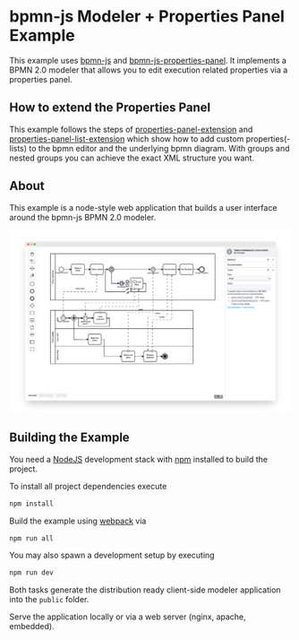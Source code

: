 # bpmn-js Modeler + Properties Panel Example

This example uses [bpmn-js](https://github.com/bpmn-io/bpmn-js) and [bpmn-js-properties-panel](https://github.com/bpmn-io/bpmn-js-properties-panel). It implements a BPMN 2.0 modeler that allows you to edit execution related properties via a properties panel.

## How to extend the Properties Panel

This example follows the steps of [properties-panel-extension](https://github.com/bpmn-io/bpmn-js-examples/tree/main/properties-panel-extension) and [properties-panel-list-extension](https://github.com/bpmn-io/bpmn-js-examples/tree/main/properties-panel-list-extension) which show how to add custom properties(-lists) to the bpmn editor and the underlying bpmn diagram. With groups and nested groups you can achieve the exact XML structure you want.


## About

This example is a node-style web application that builds a user interface around the bpmn-js BPMN 2.0 modeler.

![demo application screenshot](./docs/screenshot.png "Screenshot of the modeler + properties panel example")


## Building the Example

You need a [NodeJS](http://nodejs.org) development stack with [npm](https://npmjs.org) installed to build the project.

To install all project dependencies execute

```sh
npm install
```

Build the example using [webpack](https://webpack.js.org/) via

```sh
npm run all
```

You may also spawn a development setup by executing

```sh
npm run dev
```

Both tasks generate the distribution ready client-side modeler application into the `public` folder.

Serve the application locally or via a web server (nginx, apache, embedded).
